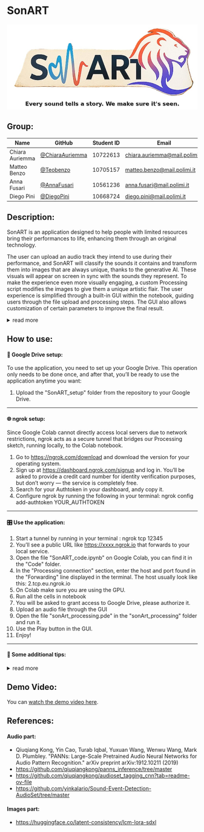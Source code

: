 # SonART

<p align="center">
  <img src="deliveries/Logo.jpg" alt="SonART logo" width="600">
</p>


## Group:

| Name            | GitHub                                              | Student ID | Email                          |
|-----------------|-----------------------------------------------------|------------|--------------------------------|
| Chiara Auriemma | [@ChiaraAuriemma](https://github.com/ChiaraAuriemma) | 10722613   | chiara.auriemma@mail.polimi.it |
| Matteo Benzo    | [@Teobenzo](https://github.com/Teobenzo)           | 10705157   | matteo.benzo@mail.polimi.it    |
| Anna Fusari     | [@AnnaFusari](https://github.com/AnnaFusari)       | 10561236   | anna.fusari@mail.polimi.it     |
| Diego Pini      | [@DiegoPini](https://github.com/DiegoPini)         | 10668724   | diego.pini@mail.polimi.it      |



## Description:
SonART is an application designed to help people with limited resources bring their performances to life, enhancing them through an original technology.

The user can upload an audio track they intend to use during their performance, and SonART will classify the sounds it contains and transform them into images that are always unique, thanks to the generative AI. These visuals will appear on screen in sync with the sounds they represent. To make the experience even more visually engaging, a custom Processing script modifies the images to give them a unique artistic flair. The user experience is simplified through a built-in GUI within the notebook, guiding users through the file upload and processing steps. The GUI also allows customization of certain parameters to improve the final result.

<details>
<summary>read more</summary>
  
While the application works also with musical tracks and instruments, it is primarily designed to accompany theatrical performances, where environmental or narrative-driven sounds are used. In this context, SonART generates dynamic visual backdrops. This is one of the system’s key features, distinguishing it from other applications that are mainly intended to accompany musical performances.

Although this was the original concept that inspired the project, SonART also lends itself to more playful or educational purposes: “Aren’t you curious to see how that track will be transformed?” It can help children associate sounds with images in a fun way, enhance storytelling during a Dungeons & Dragons session by preparing sounds and letting SonART handle the visuals, or even make performances more inclusive for the hearing impaired. You can also use it during relaxation sessions, pairing nature sounds with beautiful, evolving imagery.

In short, the only limit is your creativity.

</details>

## How to use:
#### 📂 Google Drive setup:
To use the application, you need to set up your Google Drive. This operation only needs to be done once, and after that, you’ll be ready to use the application anytime you want:

1. Upload the "SonART_setup" folder from the repository to your Google Drive.

---

#### 🌐 ngrok setup: 
Since Google Colab cannot directly access local servers due to network restrictions, ngrok acts as a secure tunnel that bridges our Processing sketch, running locally, to the Colab notebook. 
1. Go to https://ngrok.com/download and download the version for your operating system.
2. Sign up at https://dashboard.ngrok.com/signup and log in. You’ll be asked to provide a credit card number for identity verification purposes, but don’t worry — the service is completely free.
3. Search for your Authtoken in your dashboard, andy copy it.
4. Configure ngrok by running the following in your terminal: ngrok config add-authtoken YOUR_AUTHTOKEN

---

#### 🎛️ Use the application:
1. Start a tunnel by running in your terminal : ngrok tcp 12345
2. You’ll see a public URL like https://xxxx.ngrok.io that forwards to your local service.
3. Open the file "SonART_code.ipynb" on Google Colab, you can find it in the "Code" folder.
4. In the "Processing connection" section, enter the host and port found in the "Forwarding" line displayed in the terminal. The host usually look like this: 2.tcp.eu.ngrok.io
5. On Colab make sure you are using the GPU.
6. Run all the cells in notebook
7. You will be asked to grant access to Google Drive, please authorize it.
8. Upload an audio file through the GUI
9. Open the file "sonArt_processing.pde" in the "sonArt_processing" folder and run it.
10. Use the Play button in the GUI.
11. Enjoy!

----

#### 🧠 Some additional tips:
<details>
<summary>read more</summary>
  
- The application allows you to upload and process in advance all the files you need for your performance. Our advice is to prepare them all beforehand and then play them in the order you prefer using the play button.
- During the processing of an audio file, the identified classes, the probability assigned to each class by the classifier, and the timestamps will be printed on screen. The generated images can be viewed through the Colab file system.
- If you don't like the results obtained, you can always delete them through the GUI and try again with different parameters.
- To improve results, you can exclude certain labels by searching for them and clicking to disable. They can be re-enabled at any time.
- You can also choose to use the threshold parameter. The idea is that if you set a high threshold, you'll get fewer labels in the output, with the risk of having no output in certain segments — but the results you do get will be more stable and reliable. With a low threshold, the opposite happens: the system becomes more responsive but less accurate.
- Remember to include background and style to customize the generated images.
- If you notice that it takes a bit of time to run the cells in 'Run for setup', don’t worry! That’s perfectly normal, especially the very first time you try the application, as the audio model needs to be created from scratch and loaded onto your drive. You’ll see that next time, the code will run much faster.

</details>

## Demo Video:

You can [watch the demo video here](./deliveries/SonART.mp4).

## References:
#### Audio part:
- Qiuqiang Kong, Yin Cao, Turab Iqbal, Yuxuan Wang, Wenwu Wang, Mark D. Plumbley. "PANNs: Large-Scale Pretrained Audio Neural Networks for Audio Pattern Recognition." arXiv preprint arXiv:1912.10211 (2019)
- https://github.com/qiuqiangkong/panns_inference/tree/master
- https://github.com/qiuqiangkong/audioset_tagging_cnn?tab=readme-ov-file
- https://github.com/yinkalario/Sound-Event-Detection-AudioSet/tree/master

#### Images part:
- https://huggingface.co/latent-consistency/lcm-lora-sdxl
